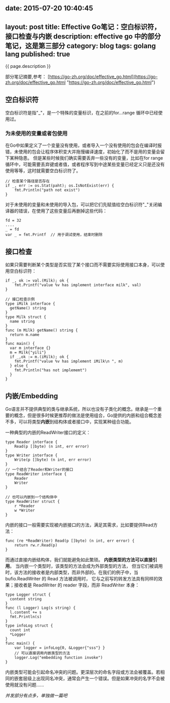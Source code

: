 date: 2015-07-20 10:40:45
---
layout: post
title: Effective Go笔记：空白标识符，接口检查与内嵌
description:  effective go 中的部分笔记，这是第三部分
category: blog
tags: golang lang
published: true
---

{{ page.description }} 

部分笔记摘要,参考： [https://go-zh.org/doc/effective_go.html](https://go-zh.org/doc/effective_go.html "https://go-zh.org/doc/effective_go.html")

## 空白标识符 ##
空白标识符是指"_"，是一个特殊的变量标识，在之前的for...range 循环中已经使用过。

### 为未使用的变量或者包使用 ###
在Go中如果定义了一个变量没有使用，或者导入一个没有使用的包会在编译时报错，未使用的包会让程序体积变大并拖慢编译速度，初始化了而不是用的变量会留下某种隐患。
但是某些时候我们确实需要丢弃一些没有的变量，比如在for range循环中，可能需要丢弃键或者值，或者程序写到中途某些变量已经定义只是还没有使用等等，这时就需要空白标识符了。

```golang
// 检查某个路径是否存在
if _, err := os.Stat(paht); os.IsNotExist(err) {
	fmt.Println("path not exist")
}
```
对于未使用的变量和未使用的导入包，可以把它们先赋值给空白标识符"_"关闭编译器的错误，在使用了这些变量后再删掉这些代码：

```golang
fd = 32
....
_ = fd
var _ = fmt.Printf  // 用于调试使用，结束时删除
```

## 接口检查 ##
如果只需要判断某个类型是否实现了某个接口而不需要实际使用接口本身，可以使用空白标识符：

```
if _, ok := val.(Milk); ok {
	fmt.Printf("value %v has implement interface milk", val)
}

// 接口检查示例
type iMilk interface { 
  getName() string
}
type Milk struct { 
  name string
}
func (m Milk) getName() string {
  return m.name
}
func main() {
  var m interface {}
  m = Milk{"yili"}
  if _,ok := m.(iMilk); ok {
    fmt.Printf("value %v has implement iMilk\n ", m)
  } else {
    fmt.Println("has not implememt")
  }
}

```

## 内嵌/Embedding ##
Go语言并不提供典型的类与继承系统，所以也没有子类化的概念。继承是一个重要的概念，但是很多时候更推荐的做法是使用组合，Go提供的内嵌和组合概念差不多，可以将类型**内嵌**到结构体或者接口中，实现某种组合功能。

一种典型的内嵌的ReadWriter接口的定义：

```golang
type Reader interface {
	Read(p []byte) (n int, err error)
}
type Writer interface {
	Write(p []byte) (n int, err error)
}
// 一个结合了Reader和Writer的接口
type ReadWriter interface {
	Reader
	Writer
}

// 也可以内嵌到一个结构体中
type ReadWriter struct {
	r *Reader
	w *Writer
}
```

内嵌的接口一般需要实现被内嵌接口的方法，满足其需求，比如要提供Read方法：

```golang
func (re *ReadWriter) Read(p []byte) (n int, err error) {
	return rw.r.Read(p)
}
```
而通过直接内嵌结构体，我们就能避免如此繁琐。 **内嵌类型的方法可以直接引用**。
当内嵌一个类型时，该类型的方法会成为外部类型的方法， 但当它们被调用时，该方法的接收者是内部类型，而非外部的。在我们的例子中，当 bufio.ReadWriter 的 Read 方法被调用时， 它与之前写的转发方法具有同样的效果；接收者是 ReadWriter 的 reader 字段，而非 ReadWriter 本身：

```
type Logger struct {
  content string
}
func (l Logger) Log(s string) {
  l.content += s
  fmt.Println(s)
}
type infoLog struct {
  count int
  *Logger
}
func main() {
	var logger = infoLog{0, &Logger{"sss"} }
	// 可以直接调用内嵌类型的方法
	logger.Log("embedding function invoke")
}
```
内嵌类型可能会引起命名冲突的问题。更深层次的命名字段或方法会被覆盖。若相同的嵌套层级上出现同名冲突，通常会产生一个错误。但是如果冲突的名字不会被使用就没有问题......

*并发部分有点多，单独做一篇吧*